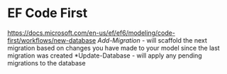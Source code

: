 ﻿# EF Code First
https://docs.microsoft.com/en-us/ef/ef6/modeling/code-first/workflows/new-database
*Add-Migration*
	- will scaffold the next migration based on changes you have made to your model since the last migration was created
*Update-Database
	- will apply any pending migrations to the database